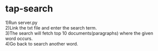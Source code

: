 # tap-search

1)Run server.py<br>
2)Link the txt file and enter the search term.<br>
3)The search will fetch top 10 documents(paragraphs) where the given word occurs.<br>
4)Go back to search another word.<br>

